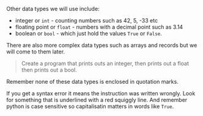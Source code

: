 Other data types we will use include:

* integer or `int` - counting numbers such as 42, 5, -33 etc
* floating point or `float` - numbers with a decimal point such as 3.14
* boolean or `bool` - which just hold the values `True` or `False`.

There are also more complex data types such as arrays and records but we will come to them later.

> Create a program that prints outs an integer, then prints out a float then prints out a bool.

Remember none of these data types is enclosed in quotation marks.

If you get a syntax error it means the instruction was written wrongly.
Look for something that is underlined with a red squiggly line.
And remember python is case sensitive so capitalisatin matters in words like `True`.
